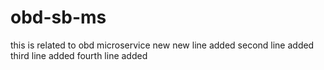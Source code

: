# obd-sb-ms
this is related to obd microservice new
new line added
second line added
third line added
fourth line added